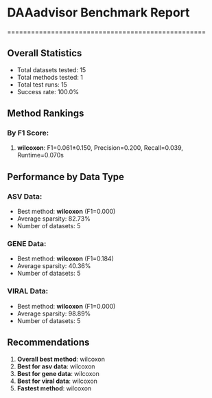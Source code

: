 # DAAadvisor Benchmark Report
==================================================

## Overall Statistics
- Total datasets tested: 15
- Total methods tested: 1
- Total test runs: 15
- Success rate: 100.0%

## Method Rankings
### By F1 Score:
1. **wilcoxon**: F1=0.061±0.150, Precision=0.200, Recall=0.039, Runtime=0.070s

## Performance by Data Type
### ASV Data:
- Best method: **wilcoxon** (F1=0.000)
- Average sparsity: 82.73%
- Number of datasets: 5

### GENE Data:
- Best method: **wilcoxon** (F1=0.184)
- Average sparsity: 40.36%
- Number of datasets: 5

### VIRAL Data:
- Best method: **wilcoxon** (F1=0.000)
- Average sparsity: 98.89%
- Number of datasets: 5

## Recommendations
1. **Overall best method**: wilcoxon
2. **Best for asv data**: wilcoxon
2. **Best for gene data**: wilcoxon
2. **Best for viral data**: wilcoxon
3. **Fastest method**: wilcoxon
